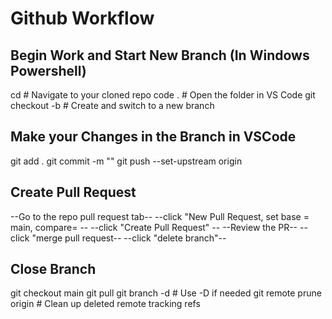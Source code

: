# Github Workflow
## Begin Work and Start New Branch (In Windows Powershell)
cd <directory path>     # Navigate to your cloned repo
code .                  # Open the folder in VS Code
git checkout -b <new-branch-name>  # Create and switch to a new branch

## Make your Changes in the Branch in VSCode
git add .
git commit -m "<brief description of changes>"
git push --set-upstream origin <new-branch-name>

## Create Pull Request
--Go to the repo pull request tab--
--click "New Pull Request, set base = main, compare= <new branch name>--
--click "Create Pull Request" --
--Review the PR--
--click "merge pull request--
--click "delete branch"--

## Close Branch
git checkout main
git pull
git branch -d <new-branch-name>      # Use -D if needed
git remote prune origin              # Clean up deleted remote tracking refs


